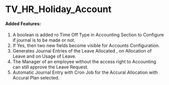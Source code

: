 # TV_HR_Holiday_Account

#### Added Features:
1. A boolean is added ro Time Off Type in Accounting Section to Configure if journal is to be made or not.
2. If Yes, then two new fields become visible for Accounts Configuration.
3. Generates Journal Entries of the Leave Allocated , on Allocation of Leave and on Usage of Leave.
4. The Manager of an employee without the access right to Accounting can still approve the Leave Request.
5. Automatic Journal Entry with Cron Job for the Accural Allocation with Accural Plan selected.